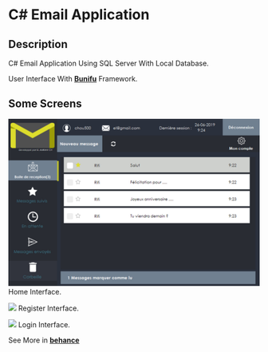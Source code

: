 # C# Email Application

## Description
C# Email Application Using SQL Server With Local Database.

User Interface With **[Bunifu](https://bunifuframework.com/)** Framework.

## Some Screens
![](/screens/01.jpg)
Home Interface.

![](/screens/05.jpg)
Register Interface.

![](/screens/06.jpg)
Login Interface.

See More in **[behance](https://www.behance.net/gallery/82096399/Desktop-application-Boite-de-messagerie-utilisant-C)**




